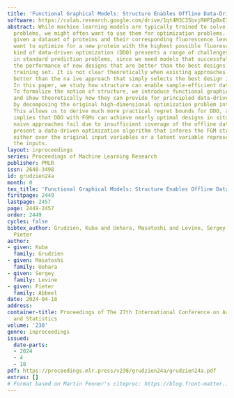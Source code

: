 ```yaml
---
title: 'Functional Graphical Models: Structure Enables Offline Data-Driven Optimization'
software: https://colab.research.google.com/drive/1qt4M3C35bvjRHPIpBxE3zPc5zvX6AAU4?usp=sharing
abstract: While machine learning models are typically trained to solve prediction
  problems, we might often want to use them for optimization problems. For example,
  given a dataset of proteins and their corresponding fluorescence levels, we might
  want to optimize for a new protein with the highest possible fluorescence. This
  kind of data-driven optimization (DDO) presents a range of challenges beyond those
  in standard prediction problems, since we need models that successfully predict
  the performance of new designs that are better than the best designs seen in the
  training set. It is not clear theoretically when existing approaches can even perform
  better than the na ïve approach that simply selects the best design in the dataset.
  In this paper, we study how structure can enable sample-efficient data-driven optimization.
  To formalize the notion of structure, we introduce functional graphical models (FGMs)
  and show theoretically how they can provide for principled data-driven optimization
  by decomposing the original high-dimensional optimization problem into smaller sub-problems.
  This allows us to derive much more practical regret bounds for DDO, and the result
  implies that DDO with FGMs can achieve nearly optimal designs in situations where
  naïve approaches fail due to insufficient coverage of the offline data. We further
  present a data-driven optimization algorithm that inferes the FGM structure itself,
  either over the original input variables or a latent variable representation of
  the inputs.
layout: inproceedings
series: Proceedings of Machine Learning Research
publisher: PMLR
issn: 2640-3498
id: grudzien24a
month: 0
tex_title: 'Functional Graphical Models: Structure Enables Offline Data-Driven Optimization'
firstpage: 2449
lastpage: 2457
page: 2449-2457
order: 2449
cycles: false
bibtex_author: Grudzien, Kuba and Uehara, Masatoshi and Levine, Sergey and Abbeel,
  Pieter
author:
- given: Kuba
  family: Grudzien
- given: Masatoshi
  family: Uehara
- given: Sergey
  family: Levine
- given: Pieter
  family: Abbeel
date: 2024-04-18
address:
container-title: Proceedings of The 27th International Conference on Artificial Intelligence
  and Statistics
volume: '238'
genre: inproceedings
issued:
  date-parts:
  - 2024
  - 4
  - 18
pdf: https://proceedings.mlr.press/v238/grudzien24a/grudzien24a.pdf
extras: []
# Format based on Martin Fenner's citeproc: https://blog.front-matter.io/posts/citeproc-yaml-for-bibliographies/
---
```


